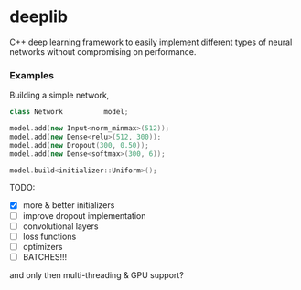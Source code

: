 # deeplib
C++ deep learning framework to easily implement different types of neural networks without compromising on performance.

### Examples
Building a simple network,
```cpp
class Network          model;

model.add(new Input<norm_minmax>(512));
model.add(new Dense<relu>(512, 300));
model.add(new Dropout(300, 0.50));
model.add(new Dense<softmax>(300, 6));

model.build<initializer::Uniform>();
```

TODO:
 - [X] more & better initializers
 - [ ] improve dropout implementation
 - [ ] convolutional layers
 - [ ] loss functions
 - [ ] optimizers
 - [ ] BATCHES!!!

and only then multi-threading & GPU support?
